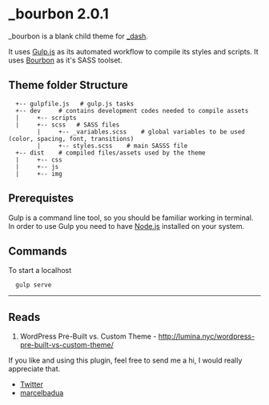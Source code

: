 # _bourbon 2.0.1

_bourbon is a blank child theme for [_dash](https://github.com/marcelbadua/_dash).

It uses [Gulp.js](https://gulpjs.com/) as its automated workflow to compile its styles and scripts. It uses [Bourbon](https://www.bourbon.io/) as it's SASS toolset. 

## Theme folder Structure

      +-- gulpfile.js   # gulp.js tasks
      +-- dev     # contains development codes needed to compile assets
      |     +-- scripts
      |     +-- scss   # SASS files
            |     +-- _variables.scss    # global variables to be used (color, spacing, font, transitions)
            |     +-- styles.scss    # main SASSS file
      +-- dist    # compiled files/assets used by the theme
      |     +-- css
      |     +-- js
      |     +-- img

## Prerequistes

Gulp is a command line tool, so you should be familiar working in terminal. In order to use Gulp you need to have [Node.js](https://nodejs.org/en/) installed on your system.

## Commands

To start a localhost

      gulp serve

---

## Reads

 1. WordPress Pre-Built vs. Custom Theme - http://lumina.nyc/wordpress-pre-built-vs-custom-theme/

If you like and using this plugin, feel free to send me a hi, I would really appreciate that.

 - [Twitter](https://twitter.com/marcelbadua)
 - [marcelbadua](http://marcelbadua.com/)
